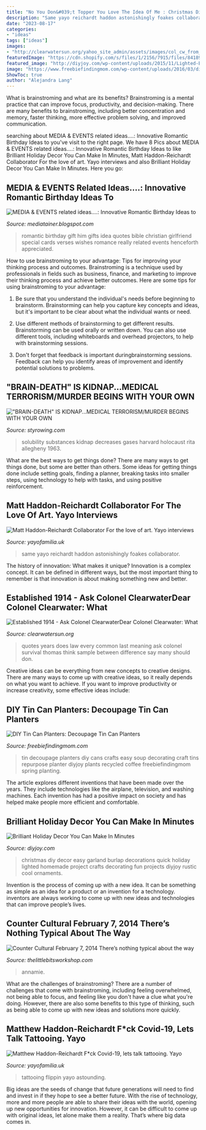 ```yaml
---
title: "No You Don&#039;t Topper You Love The Idea Of Me : Christmas Diy Decor Easy Garland Burlap Decorations Quick Holiday Lighted Homemade Project Crafts Decorating Fun Projects Diyjoy Rustic Cool Ornaments"
description: "Same yayo reichardt haddon astonishingly foakes collaborator"
date: "2023-08-17"
categories:
- "ideas"
tags: ["ideas"]
images:
- "http://clearwatersun.org/yahoo_site_admin/assets/images/col_cw_from_equinox_issue.98192504_std.png"
featuredImage: "https://cdn.shopify.com/s/files/1/2156/7915/files/84189860_614621562434498_3069345197801340928_n_large.jpg?v=1586010827"
featured_image: "http://diyjoy.com/wp-content/uploads/2015/11/Lighted-Burlap-Garland.jpg"
image: "https://www.freebiefindingmom.com/wp-content/uploads/2016/03/diy-tin-can-planters-pin.jpg"
ShowToc: true
author: "Alejandra Lang"
---
```



What is brainstroming and what are its benefits?
Brainstroming is a mental practice that can improve focus, productivity, and decision-making. There are many benefits to brainstroming, including better concentration and memory, faster thinking, more effective problem solving, and improved communication.

	

		
searching about MEDIA &amp; EVENTS related ideas....: Innovative Romantic Birthday Ideas to you've visit to the right page. We have 8 Pics about MEDIA &amp; EVENTS related ideas....: Innovative Romantic Birthday Ideas to like Brilliant Holiday Decor You Can Make In Minutes, Matt Haddon-Reichardt Collaborator For the love of art. Yayo interviews and also Brilliant Holiday Decor You Can Make In Minutes. Here you go:
		
    
## MEDIA &amp; EVENTS Related Ideas....: Innovative Romantic Birthday Ideas To

<img loading=lazy src="http://4.bp.blogspot.com/-Dnjzt9s3EbM/Te8_TFyhg0I/AAAAAAAAABA/Mrexohlufxs/s1600/Romantic-Birthday-Gifts-and-Remarkable.jpg" onerror="this.onerror=null;this.src='https://tse3.mm.bing.net/th?id=OIP.gxtvPh66efEmASz8qxgQiAHaFj&amp;pid=15.1';" alt="MEDIA &amp; EVENTS related ideas....: Innovative Romantic Birthday Ideas to">

_Source: mediatainer.blogspot.com_

>romantic birthday gift him gifts idea quotes bible christian girlfriend special cards verses wishes romance really related events henceforth appreciated. 

	

How to use brainstroming to your advantage: Tips for improving your thinking process and outcomes.
Brainstroming is a technique used by professionals in fields such as business, finance, and marketing to improve their thinking process and achieve better outcomes. Here are some tips for using brainstroming to your advantage: 
1. Be sure that you understand the individual's needs before beginning to brainstorm. Brainstorming can help you capture key concepts and ideas, but it's important to be clear about what the individual wants or need.

2. Use different methods of brainstorming to get different results. Brainstorming can be used orally or written down. You can also use different tools, including whiteboards and overhead projectors, to help with brainstorming sessions.

3. Don't forget that feedback is important duringbrainstorming sessions. Feedback can help you identify areas of improvement and identify potential solutions to problems.

    
## &quot;BRAIN-DEATH&quot; IS KIDNAP...MEDICAL TERRORISM/MURDER BEGINS WITH YOUR OWN

<img loading=lazy src="http://styrowing.com/images/coffeesmface.jpg" onerror="this.onerror=null;this.src='https://tse2.mm.bing.net/th?id=OIP.TVN1p-BTYk2RIpDa6ntgYgHaJ8&amp;pid=15.1';" alt="&quot;BRAIN-DEATH&quot; IS KIDNAP...MEDICAL TERRORISM/MURDER BEGINS WITH YOUR OWN">

_Source: styrowing.com_

>solubility substances kidnap decreases gases harvard holocaust rita allegheny 1963. 

	

What are the best ways to get things done?
There are many ways to get things done, but some are better than others. Some ideas for getting things done include setting goals, finding a planner, breaking tasks into smaller steps, using technology to help with tasks, and using positive reinforcement.

    
## Matt Haddon-Reichardt Collaborator For The Love Of Art. Yayo Interviews

<img loading=lazy src="https://cdn.shopify.com/s/files/1/2156/7915/articles/89597229_219357312539775_6697780260051615744_n_1200x1200_crop_center.jpg?v=1584053379" onerror="this.onerror=null;this.src='https://tse1.mm.bing.net/th?id=OIP.R8QkB0QJ8Xq_50267I6-ZgHaHa&amp;pid=15.1';" alt="Matt Haddon-Reichardt Collaborator For the love of art. Yayo interviews">

_Source: yayofamilia.uk_

>same yayo reichardt haddon astonishingly foakes collaborator. 

	

The history of innovation: What makes it unique?
Innovation is a complex concept. It can be defined in different ways, but the most important thing to remember is that innovation is about making something new and better.

    
## Established 1914 - ﻿Ask Colonel ClearwaterDear Colonel Clearwater: What

<img loading=lazy src="http://clearwatersun.org/yahoo_site_admin/assets/images/col_cw_from_equinox_issue.98192504_std.png" onerror="this.onerror=null;this.src='https://tse2.mm.bing.net/th?id=OIP.UVUSZrs7f8DVfAAK3ts4rgHaLa&amp;pid=15.1';" alt="Established 1914 - ﻿Ask Colonel ClearwaterDear Colonel Clearwater: What">

_Source: clearwatersun.org_

>quotes years does law every common last meaning ask colonel survival thomas think sample between difference say many should don. 

	

Creative ideas can be everything from new concepts to creative designs. There are many ways to come up with creative ideas, so it really depends on what you want to achieve. If you want to improve productivity or increase creativity, some effective ideas include:

    
## DIY Tin Can Planters: Decoupage Tin Can Planters

<img loading=lazy src="https://www.freebiefindingmom.com/wp-content/uploads/2016/03/diy-tin-can-planters-pin.jpg" onerror="this.onerror=null;this.src='https://tse4.mm.bing.net/th?id=OIP.m8q6q61FUeVmAjKpAxb00gHaKk&amp;pid=15.1';" alt="DIY Tin Can Planters: Decoupage Tin Can Planters">

_Source: freebiefindingmom.com_

>tin decoupage planters diy cans crafts easy soup decorating craft tins repurpose planter diyjoy plants recycled coffee freebiefindingmom spring planting. 

	

The article explores different inventions that have been made over the years. They include technologies like the airplane, television, and washing machines. Each invention has had a positive impact on society and has helped make people more efficient and comfortable.

    
## Brilliant Holiday Decor You Can Make In Minutes

<img loading=lazy src="http://diyjoy.com/wp-content/uploads/2015/11/Lighted-Burlap-Garland.jpg" onerror="this.onerror=null;this.src='https://tse1.mm.bing.net/th?id=OIP.lw_Lxdi8A801jRyCYNaY1QHaLG&amp;pid=15.1';" alt="Brilliant Holiday Decor You Can Make In Minutes">

_Source: diyjoy.com_

>christmas diy decor easy garland burlap decorations quick holiday lighted homemade project crafts decorating fun projects diyjoy rustic cool ornaments. 

	

Invention is the process of coming up with a new idea. It can be something as simple as an idea for a product or an invention for a technology. inventors are always working to come up with new ideas and technologies that can improve people’s lives.

    
## Counter Cultural February 7, 2014 There’s Nothing Typical About The Way

<img loading=lazy src="https://www.thelittlebitsworkshop.com/thelittlebitsworkshop.com/Resources/Archive_files/shapeimage_13.png" onerror="this.onerror=null;this.src='https://tse3.mm.bing.net/th?id=OIP.ov6MYvazcU-FePXBYuvCYwAAAA&amp;pid=15.1';" alt="Counter Cultural February 7, 2014 There’s nothing typical about the way">

_Source: thelittlebitsworkshop.com_

>annamie. 

	

What are the challenges of brainstroming?
There are a number of challenges that come with brainstroming, including feeling overwhelmed, not being able to focus, and feeling like you don't have a clue what you're doing. However, there are also some benefits to this type of thinking, such as being able to come up with new ideas and solutions more quickly.

    
## Matthew Haddon-Reichardt F*ck Covid-19, Lets Talk Tattooing. Yayo

<img loading=lazy src="https://cdn.shopify.com/s/files/1/2156/7915/files/84189860_614621562434498_3069345197801340928_n_large.jpg?v=1586010827" onerror="this.onerror=null;this.src='https://tse4.mm.bing.net/th?id=OIP.AINqXPHQofXXJQA4jpV4owAAAA&amp;pid=15.1';" alt="Matthew Haddon-Reichardt F*ck Covid-19, lets talk tattooing. Yayo">

_Source: yayofamilia.uk_

>tattooing flippin yayo astounding. 

	

Big ideas are the seeds of change that future generations will need to find and invest in if they hope to see a better future. With the rise of technology, more and more people are able to share their ideas with the world, opening up new opportunities for innovation. However, it can be difficult to come up with original ideas, let alone make them a reality. That’s where big data comes in.

